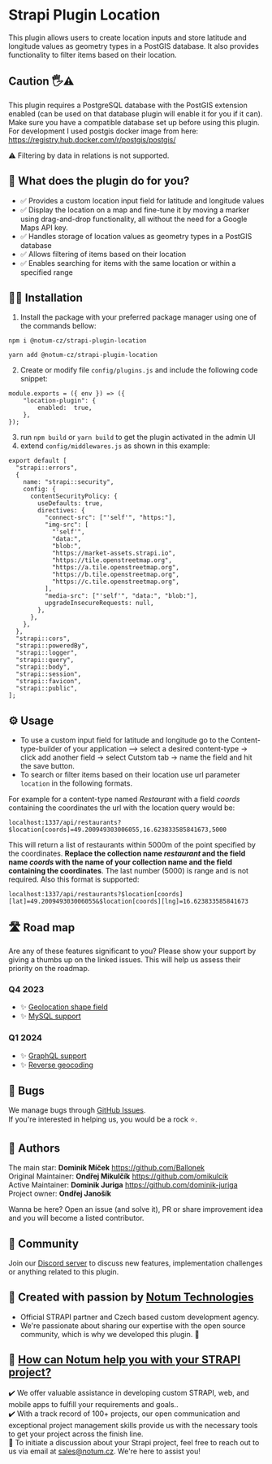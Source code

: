 # Strapi Plugin Location

This plugin allows users to create location inputs and store latitude and longitude values as geometry types in a PostGIS database. It also provides functionality to filter items based on their location.

## Caution 🖐⚠️

This plugin requires a PostgreSQL database with the PostGIS extension enabled (can be used on that database plugin will enable it for you if it can). Make sure you have a compatible database set up before using this plugin. For development I used postgis docker image from here: https://registry.hub.docker.com/r/postgis/postgis/

⚠️ Filtering by data in relations is not supported.

## 🙉 What does the plugin do for you?

- ✅ Provides a custom location input field for latitude and longitude values
- ✅ Display the location on a map and fine-tune it by moving a marker using drag-and-drop functionality, all without the need for a Google Maps API key.
- ✅ Handles storage of location values as geometry types in a PostGIS database
- ✅ Allows filtering of items based on their location
- ✅ Enables searching for items with the same location or within a specified range

## 🧑‍💻 Installation

1. Install the package with your preferred package manager using one of the commands bellow:

```
npm i @notum-cz/strapi-plugin-location
```
```
yarn add @notum-cz/strapi-plugin-location
```
2. Create or modify file `config/plugins.js` and include the following code snippet:

```
module.exports = ({ env }) => ({
	"location-plugin": {
		enabled:  true,
	},
});
```
3. run `npm build` or `yarn build` to get the plugin activated in the admin UI
4. extend `config/middlewares.js` as shown in this example:

```
export default [
  "strapi::errors",
  {
    name: "strapi::security",
    config: {
      contentSecurityPolicy: {
        useDefaults: true,
        directives: {
          "connect-src": ["'self'", "https:"],
          "img-src": [
            "'self'",
            "data:",
            "blob:",
            "https://market-assets.strapi.io",
            "https://tile.openstreetmap.org",
            "https://a.tile.openstreetmap.org",
            "https://b.tile.openstreetmap.org",
            "https://c.tile.openstreetmap.org",
          ],
          "media-src": ["'self'", "data:", "blob:"],
          upgradeInsecureRequests: null,
        },
      },
    },
  },
  "strapi::cors",
  "strapi::poweredBy",
  "strapi::logger",
  "strapi::query",
  "strapi::body",
  "strapi::session",
  "strapi::favicon",
  "strapi::public",
];
```
## ⚙️ Usage
 - To use a custom input field for latitude and longitude go to the Content-type-builder of your application –> select a desired content-type -> click add another field -> select Cutstom tab -> name the field and hit the save button.
 - To search or filter items based on their location use url parameter `location` in the following formats.

For example for a content-type named *Restaurant* with a field *coords* containing the coordinates the url with the location query would be:

`localhost:1337/api/restaurants?$location[coords]=49.200949303006055,16.623833585841673,5000`

This will return a list of restaurants within 5000m of the point specified by the coordinates. **Replace the collection name *restaurant* and the field name *coords* with the name of your collection name and the field containing the coordinates**. The last number (5000) is range and is not required.
Also this format is supported:

`localhost:1337/api/restaurants?$location[coords][lat]=49.200949303006055&$location[coords][lng]=16.623833585841673`

## 🛣️ Road map
Are any of these features significant to you? Please show your support by giving a thumbs up on the linked issues. This will help us assess their priority on the roadmap.
### Q4 2023
- ✨ [Geolocation shape field](https://github.com/notum-cz/strapi-plugin-location/issues/44)
- ✨ [MySQL support](https://github.com/notum-cz/strapi-plugin-location/issues/31)
### Q1 2024 
- ✨ [GraphQL support](https://github.com/notum-cz/strapi-plugin-location/issues/46)
- ✨ [Reverse geocoding](https://github.com/notum-cz/strapi-plugin-location/issues/45)
  
## 🐛 Bugs

We manage bugs through [GitHub Issues](https://github.com/notum-cz/strapi-plugin-location/issues). <br>
If you're interested in helping us, you would be a rock  ⭐.

## 🧔 Authors

The main star: **Dominik Míček** https://github.com/Ballonek <br>
Original Maintainer: **Ondřej Mikulčík** https://github.com/omikulcik <br>
Active Maintainer: **Dominik Juriga** https://github.com/dominik-juriga <br>
Project owner: **Ondřej Janošík** <br>

Wanna be here? Open an issue (and solve it), PR or share improvement idea and you will become a listed contributor.

## 💬 Community

Join our [Discord server](https://discord.gg/hZRCcfWq) to discuss new features, implementation challenges or anything related to this plugin.  

## 🚀 Created with passion by [Notum Technologies](https://notum.cz/en)

- Official STRAPI partner and Czech based custom development agency.
- We're passionate about sharing our expertise with the open source community, which is why we developed this plugin. 🖤

## 🎯 [How can Notum help you with your STRAPI project?](https://notum.cz/en/strapi/)

✔️ We offer valuable assistance in developing custom STRAPI, web, and mobile apps to fulfill your requirements and goals.. <br>
✔️ With a track record of 100+ projects, our open communication and exceptional project management skills provide us with the necessary tools to get your project across the finish line.<br>
📅 To initiate a discussion about your Strapi project, feel free to reach out to us via email at sales@notum.cz. We're here to assist you!
